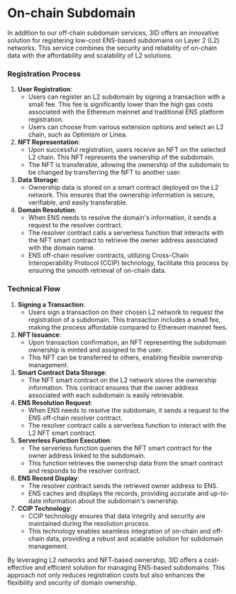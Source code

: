 # On-chain Subdomain

In addition to our off-chain subdomain services, 3ID offers an innovative solution for registering low-cost ENS-based subdomains on Layer 2 (L2) networks. This service combines the security and reliability of on-chain data with the affordability and scalability of L2 solutions.

### **Registration Process**

1. **User Registration**:
   * Users can register an L2 subdomain by signing a transaction with a small fee. This fee is significantly lower than the high gas costs associated with the Ethereum mainnet and traditional ENS platform registration.
   * Users can choose from various extension options and select an L2 chain, such as Optimism or Linea.
2. **NFT Representation**:
   * Upon successful registration, users receive an NFT on the selected L2 chain. This NFT represents the ownership of the subdomain.
   * The NFT is transferable, allowing the ownership of the subdomain to be changed by transferring the NFT to another user.
3. **Data Storage**:
   * Ownership data is stored on a smart contract deployed on the L2 network. This ensures that the ownership information is secure, verifiable, and easily transferable.
4. **Domain Resolution**:
   * When ENS needs to resolve the domain's information, it sends a request to the resolver contract.
   * The resolver contract calls a serverless function that interacts with the NFT smart contract to retrieve the owner address associated with the domain name.
   * ENS off-chain resolver contracts, utilizing Cross-Chain Interoperability Protocol (CCIP) technology, facilitate this process by ensuring the smooth retrieval of on-chain data.

### **Technical Flow**

1. **Signing a Transaction**:
   * Users sign a transaction on their chosen L2 network to request the registration of a subdomain. This transaction includes a small fee, making the process affordable compared to Ethereum mainnet fees.
2. **NFT Issuance**:
   * Upon transaction confirmation, an NFT representing the subdomain ownership is minted and assigned to the user.
   * This NFT can be transferred to others, enabling flexible ownership management.
3. **Smart Contract Data Storage**:
   * The NFT smart contract on the L2 network stores the ownership information. This contract ensures that the owner address associated with each subdomain is easily retrievable.
4. **ENS Resolution Request**:
   * When ENS needs to resolve the subdomain, it sends a request to the ENS off-chain resolver contract.
   * The resolver contract calls a serverless function to interact with the L2 NFT smart contract.
5. **Serverless Function Execution**:
   * The serverless function queries the NFT smart contract for the owner address linked to the subdomain.
   * This function retrieves the ownership data from the smart contract and responds to the resolver contract.
6. **ENS Record Display**:
   * The resolver contract sends the retrieved owner address to ENS.
   * ENS caches and displays the records, providing accurate and up-to-date information about the subdomain's ownership.
7. **CCIP Technology**:
   * CCIP technology ensures that data integrity and security are maintained during the resolution process.
   * This technology enables seamless integration of on-chain and off-chain data, providing a robust and scalable solution for subdomain management.

By leveraging L2 networks and NFT-based ownership, 3ID offers a cost-effective and efficient solution for managing ENS-based subdomains. This approach not only reduces registration costs but also enhances the flexibility and security of domain ownership.
